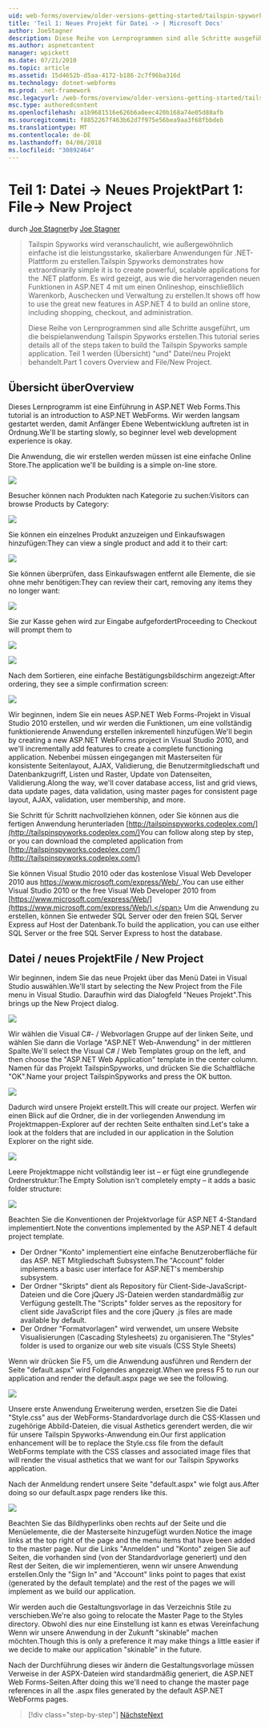 ```yaml
---
uid: web-forms/overview/older-versions-getting-started/tailspin-spyworks/tailspin-spyworks-part-1
title: 'Teil 1: Neues Projekt für Datei -> | Microsoft Docs'
author: JoeStagner
description: Diese Reihe von Lernprogrammen sind alle Schritte ausgeführt, um die beispielanwendung Tailspin Spyworks erstellen. Teil 1 werden (Übersicht) "und" Datei/neu Projekt behandelt.
ms.author: aspnetcontent
manager: wpickett
ms.date: 07/21/2010
ms.topic: article
ms.assetid: 15d4652b-d5aa-4172-b186-2c7f96ba316d
ms.technology: dotnet-webforms
ms.prod: .net-framework
msc.legacyurl: /web-forms/overview/older-versions-getting-started/tailspin-spyworks/tailspin-spyworks-part-1
msc.type: authoredcontent
ms.openlocfilehash: a1b9681516e626b6a0eec420b168a74e05d88afb
ms.sourcegitcommit: f8852267f463b62d7f975e56bea9aa3f68fbbdeb
ms.translationtype: MT
ms.contentlocale: de-DE
ms.lasthandoff: 04/06/2018
ms.locfileid: "30892464"
---
```

<a name="part-1-file--new-project"></a><span data-ttu-id="96db5-104">Teil 1: Datei -> Neues Projekt</span><span class="sxs-lookup"><span data-stu-id="96db5-104">Part 1: File-> New Project</span></span>
====================
<span data-ttu-id="96db5-105">durch [Joe Stagner](https://github.com/JoeStagner)</span><span class="sxs-lookup"><span data-stu-id="96db5-105">by [Joe Stagner](https://github.com/JoeStagner)</span></span>

> <span data-ttu-id="96db5-106">Tailspin Spyworks wird veranschaulicht, wie außergewöhnlich einfache ist die leistungsstarke, skalierbare Anwendungen für .NET-Plattform zu erstellen.</span><span class="sxs-lookup"><span data-stu-id="96db5-106">Tailspin Spyworks demonstrates how extraordinarily simple it is to create powerful, scalable applications for the .NET platform.</span></span> <span data-ttu-id="96db5-107">Es wird gezeigt, aus wie die hervorragenden neuen Funktionen in ASP.NET 4 mit um einen Onlineshop, einschließlich Warenkorb, Auschecken und Verwaltung zu erstellen.</span><span class="sxs-lookup"><span data-stu-id="96db5-107">It shows off how to use the great new features in ASP.NET 4 to build an online store, including shopping, checkout, and administration.</span></span>
> 
> <span data-ttu-id="96db5-108">Diese Reihe von Lernprogrammen sind alle Schritte ausgeführt, um die beispielanwendung Tailspin Spyworks erstellen.</span><span class="sxs-lookup"><span data-stu-id="96db5-108">This tutorial series details all of the steps taken to build the Tailspin Spyworks sample application.</span></span> <span data-ttu-id="96db5-109">Teil 1 werden (Übersicht) "und" Datei/neu Projekt behandelt.</span><span class="sxs-lookup"><span data-stu-id="96db5-109">Part 1 covers Overview and File/New Project.</span></span>


## <a id="_Toc260221666"></a>  <span data-ttu-id="96db5-110">Übersicht über</span><span class="sxs-lookup"><span data-stu-id="96db5-110">Overview</span></span>

<span data-ttu-id="96db5-111">Dieses Lernprogramm ist eine Einführung in ASP.NET Web Forms.</span><span class="sxs-lookup"><span data-stu-id="96db5-111">This tutorial is an introduction to ASP.NET WebForms.</span></span> <span data-ttu-id="96db5-112">Wir werden langsam gestartet werden, damit Anfänger Ebene Webentwicklung auftreten ist in Ordnung.</span><span class="sxs-lookup"><span data-stu-id="96db5-112">We'll be starting slowly, so beginner level web development experience is okay.</span></span>

<span data-ttu-id="96db5-113">Die Anwendung, die wir erstellen werden müssen ist eine einfache Online Store.</span><span class="sxs-lookup"><span data-stu-id="96db5-113">The application we'll be building is a simple on-line store.</span></span>

![](tailspin-spyworks-part-1/_static/image1.jpg)


<span data-ttu-id="96db5-114">Besucher können nach Produkten nach Kategorie zu suchen:</span><span class="sxs-lookup"><span data-stu-id="96db5-114">Visitors can browse Products by Category:</span></span>

![](tailspin-spyworks-part-1/_static/image2.jpg)

<span data-ttu-id="96db5-115">Sie können ein einzelnes Produkt anzuzeigen und Einkaufswagen hinzufügen:</span><span class="sxs-lookup"><span data-stu-id="96db5-115">They can view a single product and add it to their cart:</span></span>

![](tailspin-spyworks-part-1/_static/image3.jpg)

<span data-ttu-id="96db5-116">Sie können überprüfen, dass Einkaufswagen entfernt alle Elemente, die sie ohne mehr benötigen:</span><span class="sxs-lookup"><span data-stu-id="96db5-116">They can review their cart, removing any items they no longer want:</span></span>

![](tailspin-spyworks-part-1/_static/image4.jpg)

<span data-ttu-id="96db5-117">Sie zur Kasse gehen wird zur Eingabe aufgefordert</span><span class="sxs-lookup"><span data-stu-id="96db5-117">Proceeding to Checkout will prompt them to</span></span>

![](tailspin-spyworks-part-1/_static/image5.jpg)

![](tailspin-spyworks-part-1/_static/image6.jpg)

<span data-ttu-id="96db5-118">Nach dem Sortieren, eine einfache Bestätigungsbildschirm angezeigt:</span><span class="sxs-lookup"><span data-stu-id="96db5-118">After ordering, they see a simple confirmation screen:</span></span>

![](tailspin-spyworks-part-1/_static/image7.jpg)


<span data-ttu-id="96db5-119">Wir beginnen, indem Sie ein neues ASP.NET Web Forms-Projekt in Visual Studio 2010 erstellen, und wir werden die Funktionen, um eine vollständig funktionierende Anwendung erstellen inkrementell hinzufügen.</span><span class="sxs-lookup"><span data-stu-id="96db5-119">We'll begin by creating a new ASP.NET WebForms project in Visual Studio 2010, and we'll incrementally add features to create a complete functioning application.</span></span> <span data-ttu-id="96db5-120">Nebenbei müssen eingegangen mit Masterseiten für konsistente Seitenlayout, AJAX, Validierung, die Benutzermitgliedschaft und Datenbankzugriff, Listen und Raster, Update von Datenseiten, Validierung.</span><span class="sxs-lookup"><span data-stu-id="96db5-120">Along the way, we'll cover database access, list and grid views, data update pages, data validation, using master pages for consistent page layout, AJAX, validation, user membership, and more.</span></span>

<span data-ttu-id="96db5-121">Sie Schritt für Schritt nachvollziehen können, oder Sie können aus die fertigen Anwendung herunterladen [http://tailspinspyworks.codeplex.com/](http://tailspinspyworks.codeplex.com/)</span><span class="sxs-lookup"><span data-stu-id="96db5-121">You can follow along step by step, or you can download the completed application from [http://tailspinspyworks.codeplex.com/](http://tailspinspyworks.codeplex.com/)</span></span>

<span data-ttu-id="96db5-122">Sie können Visual Studio 2010 oder das kostenlose Visual Web Developer 2010 aus [ https://www.microsoft.com/express/Web/ ](https://www.microsoft.com/express/Web/).</span><span class="sxs-lookup"><span data-stu-id="96db5-122">You can use either Visual Studio 2010 or the free Visual Web Developer 2010 from [https://www.microsoft.com/express/Web/](https://www.microsoft.com/express/Web/).</span></span> <span data-ttu-id="96db5-123">Um die Anwendung zu erstellen, können Sie entweder SQL Server oder den freien SQL Server Express auf Host der Datenbank.</span><span class="sxs-lookup"><span data-stu-id="96db5-123">To build the application, you can use either SQL Server or the free SQL Server Express to host the database.</span></span>

## <a id="_Toc260221667"></a>  <span data-ttu-id="96db5-124">Datei / neues Projekt</span><span class="sxs-lookup"><span data-stu-id="96db5-124">File / New Project</span></span>

<span data-ttu-id="96db5-125">Wir beginnen, indem Sie das neue Projekt über das Menü Datei in Visual Studio auswählen.</span><span class="sxs-lookup"><span data-stu-id="96db5-125">We'll start by selecting the New Project from the File menu in Visual Studio.</span></span> <span data-ttu-id="96db5-126">Daraufhin wird das Dialogfeld "Neues Projekt".</span><span class="sxs-lookup"><span data-stu-id="96db5-126">This brings up the New Project dialog.</span></span>

![](tailspin-spyworks-part-1/_static/image8.jpg)

<span data-ttu-id="96db5-127">Wir wählen die Visual C#- / Webvorlagen Gruppe auf der linken Seite, und wählen Sie dann die Vorlage "ASP.NET Web-Anwendung" in der mittleren Spalte.</span><span class="sxs-lookup"><span data-stu-id="96db5-127">We'll select the Visual C# / Web Templates group on the left, and then choose the "ASP.NET Web Application" template in the center column.</span></span> <span data-ttu-id="96db5-128">Namen für das Projekt TailspinSpyworks, und drücken Sie die Schaltfläche "OK".</span><span class="sxs-lookup"><span data-stu-id="96db5-128">Name your project TailspinSpyworks and press the OK button.</span></span>

![](tailspin-spyworks-part-1/_static/image9.jpg)

<span data-ttu-id="96db5-129">Dadurch wird unsere Projekt erstellt.</span><span class="sxs-lookup"><span data-stu-id="96db5-129">This will create our project.</span></span> <span data-ttu-id="96db5-130">Werfen wir einen Blick auf die Ordner, die in der vorliegenden Anwendung im Projektmappen-Explorer auf der rechten Seite enthalten sind.</span><span class="sxs-lookup"><span data-stu-id="96db5-130">Let's take a look at the folders that are included in our application in the Solution Explorer on the right side.</span></span>

![](tailspin-spyworks-part-1/_static/image10.jpg)

<span data-ttu-id="96db5-131">Leere Projektmappe nicht vollständig leer ist – er fügt eine grundlegende Ordnerstruktur:</span><span class="sxs-lookup"><span data-stu-id="96db5-131">The Empty Solution isn't completely empty – it adds a basic folder structure:</span></span>

![](tailspin-spyworks-part-1/_static/image1.png)

<span data-ttu-id="96db5-132">Beachten Sie die Konventionen der Projektvorlage für ASP.NET 4-Standard implementiert.</span><span class="sxs-lookup"><span data-stu-id="96db5-132">Note the conventions implemented by the ASP.NET 4 default project template.</span></span>

- <span data-ttu-id="96db5-133">Der Ordner "Konto" implementiert eine einfache Benutzeroberfläche für das ASP. NET Mitgliedschaft Subsystem.</span><span class="sxs-lookup"><span data-stu-id="96db5-133">The "Account" folder implements a basic user interface for ASP.NET's membership subsystem.</span></span>
- <span data-ttu-id="96db5-134">Der Ordner "Skripts" dient als Repository für Client-Side-JavaScript-Dateien und die Core jQuery JS-Dateien werden standardmäßig zur Verfügung gestellt.</span><span class="sxs-lookup"><span data-stu-id="96db5-134">The "Scripts" folder serves as the repository for client side JavaScript files and the core jQuery .js files are made available by default.</span></span>
- <span data-ttu-id="96db5-135">Der Ordner "Formatvorlagen" wird verwendet, um unsere Website Visualisierungen (Cascading Stylesheets) zu organisieren.</span><span class="sxs-lookup"><span data-stu-id="96db5-135">The "Styles" folder is used to organize our web site visuals (CSS Style Sheets)</span></span>

<span data-ttu-id="96db5-136">Wenn wir drücken Sie F5, um die Anwendung ausführen und Rendern der Seite "default.aspx" wird Folgendes angezeigt.</span><span class="sxs-lookup"><span data-stu-id="96db5-136">When we press F5 to run our application and render the default.aspx page we see the following.</span></span>

![](tailspin-spyworks-part-1/_static/image11.jpg)

<span data-ttu-id="96db5-137">Unsere erste Anwendung Erweiterung werden, ersetzen Sie die Datei "Style.css" aus der WebForms-Standardvorlage durch die CSS-Klassen und zugehörige Abbild-Dateien, die visual Asthetics gerendert werden, die wir für unsere Tailspin Spyworks-Anwendung ein.</span><span class="sxs-lookup"><span data-stu-id="96db5-137">Our first application enhancement will be to replace the Style.css file from the default WebForms template with the CSS classes and associated image files that will render the visual asthetics that we want for our Tailspin Spyworks application.</span></span>

<span data-ttu-id="96db5-138">Nach der Anmeldung rendert unsere Seite "default.aspx" wie folgt aus.</span><span class="sxs-lookup"><span data-stu-id="96db5-138">After doing so our default.aspx page renders like this.</span></span>

![](tailspin-spyworks-part-1/_static/image12.jpg)

<span data-ttu-id="96db5-139">Beachten Sie das Bildhyperlinks oben rechts auf der Seite und die Menüelemente, die der Masterseite hinzugefügt wurden.</span><span class="sxs-lookup"><span data-stu-id="96db5-139">Notice the image links at the top right of the page and the menu items that have been added to the master page.</span></span> <span data-ttu-id="96db5-140">Nur die Links "Anmelden" und "Konto" zeigen Sie auf Seiten, die vorhanden sind (von der Standardvorlage generiert) und den Rest der Seiten, die wir implementieren, wenn wir unsere Anwendung erstellen.</span><span class="sxs-lookup"><span data-stu-id="96db5-140">Only the "Sign In" and "Account" links point to pages that exist (generated by the default template) and the rest of the pages we will implement as we build our application.</span></span>

<span data-ttu-id="96db5-141">Wir werden auch die Gestaltungsvorlage in das Verzeichnis Stile zu verschieben.</span><span class="sxs-lookup"><span data-stu-id="96db5-141">We're also going to relocate the Master Page to the Styles directory.</span></span> <span data-ttu-id="96db5-142">Obwohl dies nur eine Einstellung ist kann es etwas Vereinfachung Wenn wir unsere Anwendung in der Zukunft "skinable" machen möchten.</span><span class="sxs-lookup"><span data-stu-id="96db5-142">Though this is only a preference it may make things a little easier if we decide to make our application "skinable" in the future.</span></span>

<span data-ttu-id="96db5-143">Nach der Durchführung dieses wir ändern die Gestaltungsvorlage müssen Verweise in der ASPX-Dateien wird standardmäßig generiert, die ASP.NET Web Forms-Seiten.</span><span class="sxs-lookup"><span data-stu-id="96db5-143">After doing this we'll need to change the master page references in all the .aspx files generated by the default ASP.NET WebForms pages.</span></span>

> [!div class="step-by-step"]
> [<span data-ttu-id="96db5-144">Nächste</span><span class="sxs-lookup"><span data-stu-id="96db5-144">Next</span></span>](tailspin-spyworks-part-2.md)
